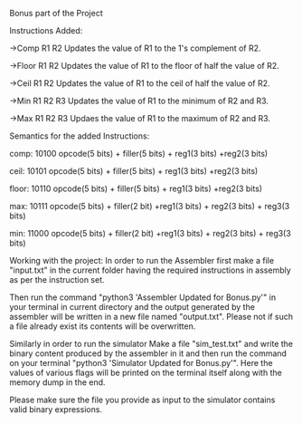 Bonus part of the Project

Instructions Added:

->Comp R1 R2
Updates the value of R1 to the 1's complement of R2.

->Floor R1 R2
Updates the value of R1 to the floor of half the value of R2.

->Ceil R1 R2
Updates the value of R1 to the ceil of half the value of R2.

->Min R1 R2 R3
Updates the value of R1 to the minimum of R2 and R3.

->Max R1 R2 R3
Updaes the value of R1 to the maximum of R2 and R3.



Semantics for the added Instructions:

comp: 10100
opcode(5 bits) + filler(5 bits) + reg1(3 bits) +reg2(3 bits)

ceil: 10101
opcode(5 bits) + filler(5 bits) + reg1(3 bits) +reg2(3 bits)

floor: 10110
opcode(5 bits) + filler(5 bits) + reg1(3 bits) +reg2(3 bits)

max: 10111
opcode(5 bits) + filler(2 bit) +reg1(3 bits) + reg2(3 bits) + reg3(3 bits)

min: 11000
opcode(5 bits) + filler(2 bit) +reg1(3 bits) + reg2(3 bits) + reg3(3 bits)


Working with the project:
In order to run the Assembler first make a file "input.txt" in the current folder having the required instructions in assembly as per the instruction set. 

Then run the command "python3 'Assembler Updated for Bonus.py'" in your terminal in current directory and the output generated by the assembler will be written in a new file named "output.txt". Please not if such a file already exist its contents will be overwritten.

Similarly in order to run the simulator Make a file "sim_test.txt" and write the binary content produced by the assembler in it and then run the command on your terminal "python3 'Simulator Updated for Bonus.py'". Here the values of various flags will be printed on the terminal itself along with the memory dump in the end.

Please make sure the file you provide as input to the simulator contains valid binary expressions.
